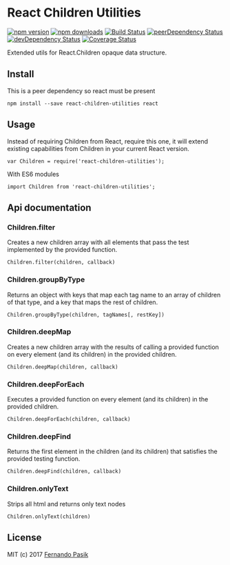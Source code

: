 # React Children Utilities

[![npm version][img-1]][url-1]
[![npm downloads][img-2]][url-2]
[![Build Status][img-3]][url-3]
[![peerDependency Status][img-4]][url-4]
[![devDependency Status][img-5]][url-5]
[![Coverage Status][img-6]][url-6]

[img-1]: https://img.shields.io/npm/v/react-children-utilities.svg
[img-2]: https://img.shields.io/npm/dm/react-children-utilities.svg
[img-3]: https://travis-ci.org/fernandopasik/react-children-utilities.svg?branch=master
[img-4]: https://david-dm.org/fernandopasik/react-children-utilities/peer-status.svg
[img-5]: https://david-dm.org/fernandopasik/react-children-utilities/dev-status.svg
[img-6]: https://coveralls.io/repos/github/fernandopasik/react-children-utilities/badge.svg?branch=master

[url-1]: https://www.npmjs.com/package/react-children-utilities "npm version"
[url-2]: https://www.npmjs.com/package/react-children-utilities "npm downloads"
[url-3]: https://travis-ci.org/fernandopasik/react-children-utilities "Build Status"
[url-4]: https://david-dm.org/fernandopasik/react-children-utilities?type=peer "Peer Dependency Status"
[url-5]: https://david-dm.org/fernandopasik/react-children-utilities?type=dev "Dev Dependency Status"
[url-6]: https://coveralls.io/github/fernandopasik/react-children-utilities?branch=master "Coverage Status"

Extended utils for React.Children opaque data structure.

## Install

This is a peer dependency so react must be present

```
npm install --save react-children-utilities react
```

## Usage

Instead of requiring Children from React, require this one, it will extend existing capabilities from Children in your current React version.

```
var Children = require('react-children-utilities');
```

With ES6 modules

```
import Children from 'react-children-utilities';
```

## Api documentation

### Children.filter

Creates a new children array with all elements that pass the test implemented by the provided function.

```
Children.filter(children, callback)
```

### Children.groupByType

Returns an object with keys that map each tag name to an array of children of that type, and a key that maps the rest of children.

```
Children.groupByType(children, tagNames[, restKey])
```

### Children.deepMap

Creates a new children array with the results of calling a provided function on every element (and its children) in the provided children.

```
Children.deepMap(children, callback)
```

### Children.deepForEach

Executes a provided function on every element (and its children) in the provided children.

```
Children.deepForEach(children, callback)
```

### Children.deepFind

Returns the first element in the children (and its children) that satisfies the provided testing function.

```
Children.deepFind(children, callback)
```

### Children.onlyText

Strips all html and returns only text nodes

```
Children.onlyText(children)
```

## License

MIT (c) 2017 [Fernando Pasik](https://fernandopasik.com)
